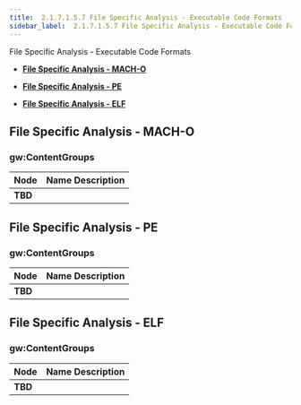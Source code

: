 ```yaml
---
title:  2.1.7.1.5.7 File Specific Analysis - Executable Code Formats
sidebar_label:  2.1.7.1.5.7 File Specific Analysis - Executable Code Formats
---
```


File Specific Analysis - Executable Code Formats

- [**File Specific Analysis - MACH-O**](#file-specific-analysis---mach-o)

- [**File Specific Analysis - PE**](#file-specific-analysis---pe)

- [**File Specific Analysis - ELF**](#file-specific-analysis---elf)

## File Specific Analysis - MACH-O

### gw:ContentGroups

| **Node** | **Name Description** |
| --- | --- |
| **TBD** |   |

## File Specific Analysis - PE

### gw:ContentGroups

| **Node** | **Name Description** |
| --- | --- |
| **TBD** |   |

## File Specific Analysis - ELF

### gw:ContentGroups

| **Node** | **Name Description** |
| --- | --- |
| **TBD** |   |